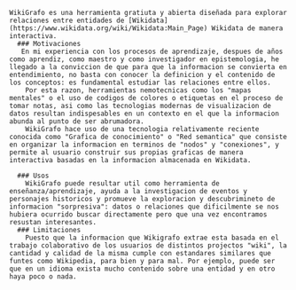     WikiGrafo es una herramienta gratiuta y abierta diseñada para explorar relaciones entre entidades de [Wikidata](https://www.wikidata.org/wiki/Wikidata:Main_Page) Wikidata de manera interactiva.
      ### Motivaciones
       En mi experiencia con los procesos de aprendizaje, despues de años como aprendiz, como maestro y como investigador en epistemologia, he llegado a la conviccion de que para que la informacion se convierta en entendimiento, no basta con conocer la definicion y el contenido de los conceptos: es fundamental estudiar las relaciones entre ellos.
        Por esta razon, herramientas nemotecnicas como los "mapas mentales" o el uso de codigos de colores o etiquetas en el proceso de tomar notas, asi como las tecnologias modernas de visualizacion de datos resultan indispesables en un contexto en el que la informacion abunda al punto de ser abrumadora.
        WikiGrafo hace uso de una tecnologia relativamente reciente conocida como "Grafica de conocimiento" o "Red semantica" que consiste en organizar la informacion en terminos de "nodos" y "conexiones", y permite al usuario construir sus propias graficas de manera interactiva basadas en la informacion almacenada en Wikidata.
      
      ### Usos
        WikiGrafo puede resultar util como herramienta de enseñanza/aprendizaje, ayuda a la investigacion de eventos y personajes historicos y promueve la exploracion y descubrimineto de informacion "sorpresiva": datos o relaciones que dificilmente se nos hubiera ocurrido buscar directamente pero que una vez encontramos resustan interesantes. 
      ### Limitaciones
        Puesto que la informacion que Wikigrafo extrae esta basada en el trabajo colaborativo de los usuarios de distintos projectos "wiki", la cantidad y calidad de la misma cumple con estandares similares que funtes como Wikipedia, para bien y para mal. Por ejemplo, puede ser que en un idioma exista mucho contenido sobre una entidad y en otro haya poco o nada.